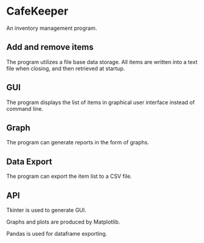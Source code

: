 # CafeKeeper
An inventory management program.

## Add and remove items
The program utilizes a file base data storage. All items are written into a text file when closing, and then retrieved at startup.

## GUI
The program displays the list of items in graphical user interface instead of command line.

## Graph
The program can generate reports in the form of graphs.

## Data Export
The program can export the item list to a CSV file.

## API
Tkinter is used to generate GUI.

Graphs and plots are produced by Matplotlib.

Pandas is used for dataframe exporting.
